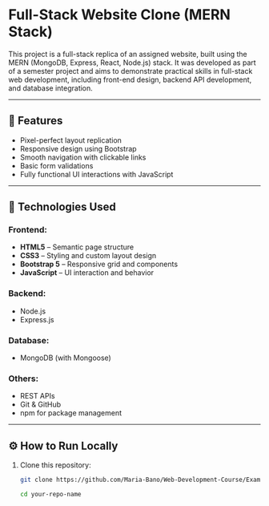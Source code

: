 
# Full-Stack Website Clone (MERN Stack)

This project is a full-stack replica of an assigned website, built using the MERN (MongoDB, Express, React, Node.js) stack. It was developed as part of a semester project and aims to demonstrate practical skills in full-stack web development, including front-end design, backend API development, and database integration.

---



## 📌 Features

- Pixel-perfect layout replication
- Responsive design using Bootstrap
- Smooth navigation with clickable links
- Basic form validations 
- Fully functional UI interactions with JavaScript

---

## 🧠 Technologies Used

### Frontend:
- **HTML5** – Semantic page structure  
- **CSS3** – Styling and custom layout design  
- **Bootstrap 5** – Responsive grid and components  
- **JavaScript** – UI interaction and behavior

### Backend:
- Node.js
- Express.js

### Database:
- MongoDB (with Mongoose)

### Others:
- REST APIs
- Git & GitHub
- npm for package management

---

## ⚙️ How to Run Locally

1. Clone this repository:
   ```bash
   git clone https://github.com/Maria-Bano/Web-Development-Course/Exams/Final/Web-Final-Project.git

   cd your-repo-name

